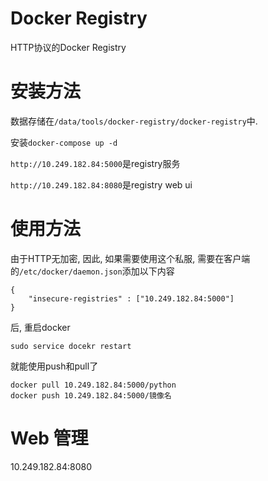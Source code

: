 # Docker Registry

HTTP协议的Docker Registry


# 安装方法

数据存储在`/data/tools/docker-registry/docker-registry`中.

安装`docker-compose up -d`

`http://10.249.182.84:5000`是registry服务

`http://10.249.182.84:8080`是registry web ui




# 使用方法

由于HTTP无加密, 因此, 如果需要使用这个私服, 需要在客户端的`/etc/docker/daemon.json`添加以下内容

```
{
    "insecure-registries" : ["10.249.182.84:5000"]
}
```
后, 重启docker
```
sudo service docekr restart
```

就能使用push和pull了
```
docker pull 10.249.182.84:5000/python
docker push 10.249.182.84:5000/镜像名
```


# Web 管理

10.249.182.84:8080